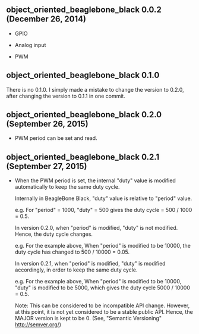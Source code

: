 ## object_oriented_beaglebone_black 0.0.2 (December 26, 2014) ##

* GPIO

* Analog input

* PWM

## object_oriented_beaglebone_black 0.1.0 ##

There is no 0.1.0. I simply made a mistake to change the version to 0.2.0, after changing the version to 0.1.1 in one commit. 

## object_oriented_beaglebone_black 0.2.0 (September 26, 2015) ##

* PWM period can be set and read.

## object_oriented_beaglebone_black 0.2.1 (September 27, 2015) ##

* When the PWM period is set, the internal "duty" value is modified automatically to keep the same duty cycle. 

  Internally in BeagleBone Black, "duty" value is relative to "period" value. 

    e.g. For "period" = 1000, "duty" = 500 gives the duty cycle = 500 / 1000 = 0.5. 

  In version 0.2.0, when "period" is modified, "duty" is not modified. Hence, the duty cycle changes. 

    e.g. For the example above, 
         When "period" is modified to be 10000, the duty cycle has changed to 500 / 10000 = 0.05. 

  In version 0.2.1, when "period" is modified, "duty" is modified accordingly, in order to keep the same duty cycle. 

    e.g. For the example above, 
         When "period" is modified to be 10000, "duty" is modified to be 5000, which gives the duty cycle 5000 / 10000 = 0.5. 
          
  Note: This can be considered to be incompatible API change. However, at this point, it is not yet considered to be a stable public API. Hence, the MAJOR version is kept to be 0. (See, "Semantic Versioning" http://semver.org/)
